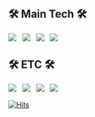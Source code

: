 <!-- ### Hi there 👋 -->


<!--
**laugh4mile/laugh4mile** is a ✨ _special_ ✨ repository because its `README.md` (this file) appears on your GitHub profile.

Here are some ideas to get you started:

- 🔭 I’m currently working on ...
- 🌱 I’m currently learning ...
- 👯 I’m looking to collaborate on ...
- 🤔 I’m looking for help with ...
- 💬 Ask me about ...
- 📫 How to reach me: ...
- 😄 Pronouns: ...
- ⚡ Fun fact: ...
-->

<div>
  

## 🛠 Main   Tech 🛠

<p>
  <img src="https://img.shields.io/badge/JAVA-007396?style=for-the-badge&logo=java&logoColor=white"></a> &nbsp
  <img src="https://img.shields.io/badge/Spring-6DB33F?style=for-the-badge&logo=Spring&logoColor=white"/></a> &nbsp
  <img src="https://img.shields.io/badge/SpringBoot-6DB33F?style=for-the-badge&logo=SpringBoot&logoColor=white"/></a> &nbsp
  <img src="https://img.shields.io/badge/MySQL-4479A1?style=for-the-badge&logo=MySQL&logoColor=white"/></a> &nbsp 
</p>

## 🛠 ETC 🛠
  
<p>
  <img src="https://img.shields.io/badge/HTML5-E34F26?style=flat-square&logo=HTML5&logoColor=white"/></a> &nbsp
  <img src="https://img.shields.io/badge/CSS3-1572B6?style=flat-square&logo=CSS3&logoColor=white"/></a> &nbsp
  <img src="https://img.shields.io/badge/JavaScript-F7DF1E?style=flat-square&logo=JavaScript&logoColor=white"/></a> &nbsp
  <img src="https://img.shields.io/badge/Amazon AWS-232F3E?style=flat-square&logo=Amazon%20AWS&logoColor=white"/></a> &nbsp 
</p>


[![Hits](https://hits.seeyoufarm.com/api/count/incr/badge.svg?url=https%3A%2F%2Fgithub.com%2Flaugh4mile&count_bg=%236E7575&title_bg=%231C2024&icon=&icon_color=%23D4D4D4&title=hits&edge_flat=false)](https://hits.seeyoufarm.com)
  

</div>
